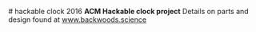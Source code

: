 #   h a c k a b l e   c l o c k   2 0 1 6  
**ACM Hackable clock project**
  Details on parts and design found at www.backwoods.science
 
